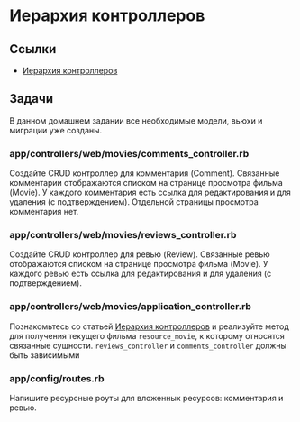 # Иерархия контроллеров

## Ссылки

* [Иерархия контроллеров](https://habr.com/ru/post/136461/)

## Задачи

В данном домашнем задании все необходимые модели, вьюхи и миграции уже созданы.

### app/controllers/web/movies/comments_controller.rb

Создайте CRUD контроллер для комментария (Comment). Связанные комментарии отображаются списком на странице просмотра фильма (Movie). У каждого комментария есть ссылка для редактирования и для удаления (с подтверждением). Отдельной страницы просмотра комментария нет.

### app/controllers/web/movies/reviews_controller.rb

Создайте CRUD контроллер для ревью (Review). Связанные ревью отображаются списком на странице просмотра фильма (Movie). У каждого ревью есть ссылка для редактирования и для удаления (с подтверждением).

### app/controllers/web/movies/application_controller.rb

Познакомьтесь со статьей [Иерархия контроллеров](https://habr.com/ru/post/136461/) и реализуйте метод для получения текущего фильма `resource_movie`, к которому относятся связанные сущности. `reviews_controller` и `comments_controller` должны быть зависимыми

### app/config/routes.rb

Напишите ресурсные роуты для вложенных ресурсов: комментария и ревью.
